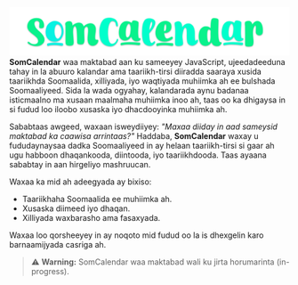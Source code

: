 ![SomCalendar](/public/SomCalendar.png)
**SomCalendar** waa maktabad aan ku sameeyey JavaScript, ujeedadeeduna tahay in la abuuro kalandar ama taariikh-tirsi diiradda saaraya xusida taariikhda Soomaalida, xilliyada, iyo waqtiyada muhiimka ah ee bulshada Soomaaliyeed. Sida la wada ogyahay, kalandarada aynu badanaa isticmaalno ma xusaan maalmaha muhiimka inoo ah, taas oo ka dhigaysa in si fudud loo iloobo xusaska iyo dhacdooyinka muhiimka ah.

Sababtaas awgeed, waxaan isweydiiyey: *"Maxaa diiday in aad sameysid maktabad ka caawisa arrintaas?"* Haddaba, **SomCalendar** waxay u fududaynaysaa dadka Soomaaliyeed in ay helaan taariikh-tirsi si gaar ah ugu habboon dhaqankooda, diintooda, iyo taariikhdooda. Taas ayaana sababtay in aan hirgeliyo mashruucan. 

Waxaa ka mid ah adeegyada ay bixiso:
- Taariikhaha Soomaalida ee muhiimka ah.
- Xusaska diimeed iyo dhaqan.
- Xilliyada waxbarasho ama fasaxyada. 

Waxaa loo qorsheeyey in ay noqoto mid fudud oo la is dhexgelin karo barnaamijyada casriga ah.
> ⚠️ **Warning:** SomCalendar waa maktabad wali ku jirta horumarinta (in-progress).

